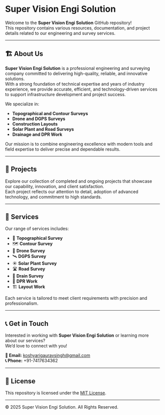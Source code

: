 # Super Vision Engi Solution

Welcome to the **Super Vision Engi Solution** GitHub repository!  
This repository contains various resources, documentation, and project details related to our engineering and survey services.

---

## 🏗️ About Us

**Super Vision Engi Solution** is a professional engineering and surveying company committed to delivering high-quality, reliable, and innovative solutions.  
With a strong foundation of technical expertise and years of industry experience, we provide accurate, efficient, and technology-driven services to support infrastructure development and project success.

We specialize in:
- **Topographical and Contour Surveys**
- **Drone and DGPS Surveys**
- **Construction Layouts**
- **Solar Plant and Road Surveys**
- **Drainage and DPR Work**

Our mission is to combine engineering excellence with modern tools and field expertise to deliver precise and dependable results.

---

## 🧱 Projects

Explore our collection of completed and ongoing projects that showcase our capability, innovation, and client satisfaction.  
Each project reflects our attention to detail, adoption of advanced technology, and commitment to high standards.

---

## 🧭 Services

Our range of services includes:

- 📍 **Topographical Survey**  
- 🗺️ **Contour Survey**  
- 🚁 **Drone Survey**  
- 🛰️ **DGPS Survey**  
- ☀️ **Solar Plant Survey**  
- 🛣️ **Road Survey**  
- 🚰 **Drain Survey**  
- 🧾 **DPR Work**  
- 🏗️ **Layout Work**

Each service is tailored to meet client requirements with precision and professionalism.

---

## 📞 Get in Touch

Interested in working with **Super Vision Engi Solution** or learning more about our services?  
We’d love to connect with you!

**📧 Email:** koshyarigauravsingh@gmail.com  
**📞 Phone:** +91-7417634362


---

## 🧾 License

This repository is licensed under the [MIT License](LICENSE).

---

© 2025 Super Vision Engi Solution. All Rights Reserved.
